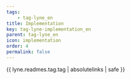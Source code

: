 ```yaml
---
tags: 
    - tag-lyne_en
title: Implementation
key: tag-lyne-implementation_en
parent: tag-lyne_en
icon: implementation
order: 4
permalink: false  
---
```

{{ lyne.readmes.tag.tag | absolutelinks | safe }}


